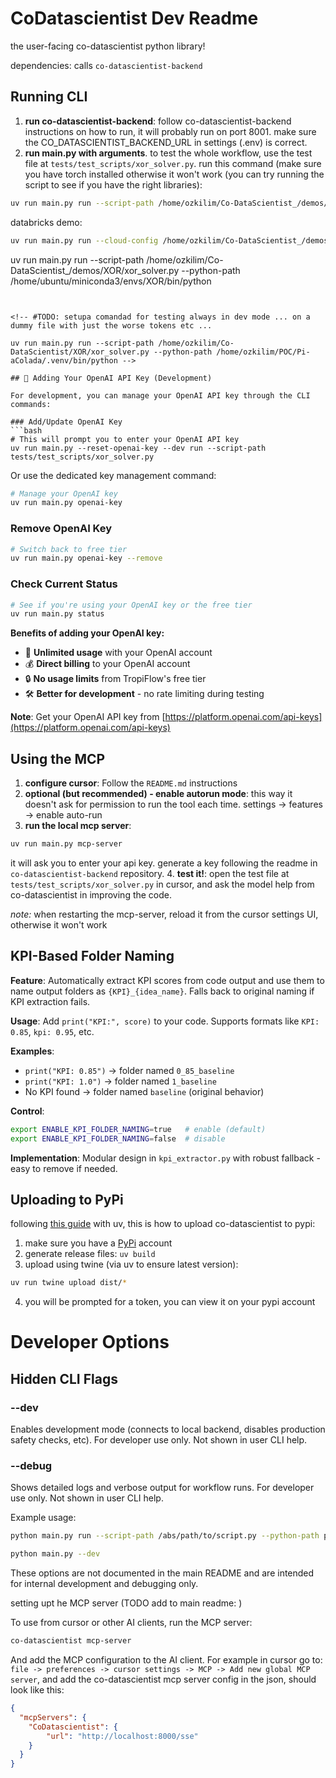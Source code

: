 # CoDatascientist Dev Readme
the user-facing co-datascientist python library!

dependencies: calls `co-datascientist-backend`

## Running CLI

1. **run co-datascientist-backend**: follow co-datascientist-backend instructions on how to run, it will probably run on port 8001. make sure the CO_DATASCIENTIST_BACKEND_URL in settings (.env) is correct.
2. **run main.py with arguments**. to test the whole workflow, use the test file at `tests/test_scripts/xor_solver.py`. 
run this command (make sure you have torch installed otherwise it won't work (you can try running the script to see if you have the right libraries): 
```bash
uv run main.py run --script-path /home/ozkilim/Co-DataScientist_/demos/ppi_demo_2/ppi.py  --python-path /home/ubuntu/miniconda3/bin/python
```


databricks demo: 
```bash
uv run main.py run --cloud-config /home/ozkilim/Co-DataScientist_/demos/XOR_databricks/databricks_config.yaml
```
uv run main.py run --script-path /home/ozkilim/Co-DataScientist_/demos/XOR/xor_solver.py  --python-path /home/ubuntu/miniconda3/envs/XOR/bin/python
```


<!-- #TODO: setupa comandad for testing always in dev mode ... on a dummy file with just the worse tokens etc ... 

uv run main.py run --script-path /home/ozkilim/Co-DataScientist/XOR/xor_solver.py --python-path /home/ozkilim/POC/Pi-aColada/.venv/bin/python -->

## 🔑 Adding Your OpenAI API Key (Development)

For development, you can manage your OpenAI API key through the CLI commands:

### Add/Update OpenAI Key
```bash
# This will prompt you to enter your OpenAI API key
uv run main.py --reset-openai-key --dev run --script-path tests/test_scripts/xor_solver.py
```

Or use the dedicated key management command:
```bash
# Manage your OpenAI key
uv run main.py openai-key
```

### Remove OpenAI Key
```bash
# Switch back to free tier
uv run main.py openai-key --remove
```

### Check Current Status
```bash
# See if you're using your OpenAI key or the free tier
uv run main.py status
```

**Benefits of adding your OpenAI key:**
- 🚀 **Unlimited usage** with your OpenAI account
- 💰 **Direct billing** to your OpenAI account  
- 🔒 **No usage limits** from TropiFlow's free tier
- 🛠️ **Better for development** - no rate limiting during testing

**Note**: Get your OpenAI API key from [https://platform.openai.com/api-keys](https://platform.openai.com/api-keys)

## Using the MCP

1. **configure cursor**: Follow the `README.md` instructions
2. **optional (but recommended) - enable autorun mode**: this way it doesn't ask for permission to run the tool each time. settings → features → enable auto-run 
3. **run the local mcp server**: 
```bash
uv run main.py mcp-server
```
it will ask you to enter your api key. generate a key following the readme in `co-datascientist-backend` repository.
4. **test it!**: open the test file at `tests/test_scripts/xor_solver.py` in cursor, and ask the model help from co-datascientist in improving the code.

*note:* when restarting the mcp-server, reload it from the cursor settings UI, otherwise it won't work

## KPI-Based Folder Naming

**Feature**: Automatically extract KPI scores from code output and use them to name output folders as `{KPI}_{idea_name}`. Falls back to original naming if KPI extraction fails.

**Usage**: Add `print("KPI:", score)` to your code. Supports formats like `KPI: 0.85`, `kpi: 0.95`, etc.

**Examples**: 
- `print("KPI: 0.85")` → folder named `0_85_baseline`
- `print("KPI: 1.0")` → folder named `1_baseline`
- No KPI found → folder named `baseline` (original behavior)

**Control**: 
```bash
export ENABLE_KPI_FOLDER_NAMING=true   # enable (default)
export ENABLE_KPI_FOLDER_NAMING=false  # disable
```

**Implementation**: Modular design in `kpi_extractor.py` with robust fallback - easy to remove if needed.
 
## Uploading to PyPi
following [this guide](https://packaging.python.org/en/latest/guides/distributing-packages-using-setuptools/) with uv, this is how to upload co-datascientist to pypi:
1. make sure you have a [PyPi](https://pypi.org/) account
2. generate release files: `uv build`
3. upload using twine (via uv to ensure latest version):
```bash
uv run twine upload dist/*
``` 
4. you will be prompted for a token, you can view it on your pypi account

# Developer Options

## Hidden CLI Flags

### --dev
Enables development mode (connects to local backend, disables production safety checks, etc). For developer use only. Not shown in user CLI help.

### --debug
Shows detailed logs and verbose output for workflow runs. For developer use only. Not shown in user CLI help.

Example usage:

```bash
python main.py run --script-path /abs/path/to/script.py --python-path python --debug
```

```bash
python main.py --dev
```

These options are not documented in the main README and are intended for internal development and debugging only.




setting upt he MCP server (TODO add to main readme: )

To use from cursor or other AI clients, run the MCP server:
```bash
co-datascientist mcp-server
```

And add the MCP configuration to the AI client. For example in cursor go to:
`file -> preferences -> cursor settings -> MCP -> Add new global MCP server`,
and add the co-datascientist mcp server config in the json, should look like this:
```json
{
  "mcpServers": {
    "CoDatascientist": {
        "url": "http://localhost:8000/sse"
    }
  }
}